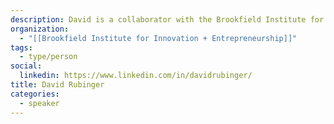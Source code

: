 ```yaml
---
description: David is a collaborator with the Brookfield Institute for Innovation + Entrepreneurship and a data scientist at Toronto based tech company Polar, where he leads and executes the organization’s data analysis and statistical learning projects
organization:
  - "[[Brookfield Institute for Innovation + Entrepreneurship]]"
tags:
  - type/person
social:
  linkedin: https://www.linkedin.com/in/davidrubinger/
title: David Rubinger
categories:
  - speaker
---
```


